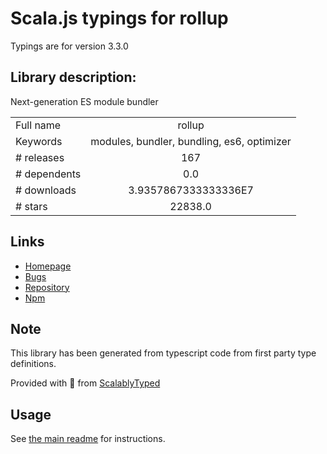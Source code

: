 
# Scala.js typings for rollup

Typings are for version 3.3.0

## Library description:
Next-generation ES module bundler

|                    |                 |
| ------------------ | :-------------: |
| Full name          | rollup |
| Keywords           | modules, bundler, bundling, es6, optimizer |
| # releases         | 167 |
| # dependents       | 0.0 |
| # downloads        | 3.9357867333333336E7 |
| # stars            | 22838.0 |

## Links
- [Homepage](https://rollupjs.org/)
- [Bugs](https://github.com/rollup/rollup/issues)
- [Repository](https://github.com/rollup/rollup)
- [Npm](https://www.npmjs.com/package/rollup)
    


## Note
This library has been generated from typescript code from first party type definitions.

Provided with :purple_heart: from [ScalablyTyped](https://github.com/oyvindberg/ScalablyTyped)

## Usage
See [the main readme](../../readme.md) for instructions.


